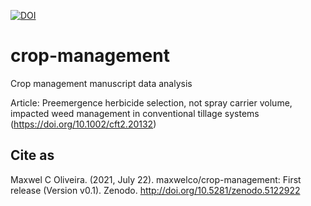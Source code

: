 [![DOI](https://zenodo.org/badge/DOI/10.5281/zenodo.5122922.svg)](https://doi.org/10.5281/zenodo.5122922)

# crop-management
Crop management manuscript data analysis

Article: Preemergence herbicide selection, not spray carrier volume, impacted weed management in conventional tillage systems (https://doi.org/10.1002/cft2.20132)

## Cite as
Maxwel C Oliveira. (2021, July 22). maxwelco/crop-management: First release (Version v0.1). Zenodo. http://doi.org/10.5281/zenodo.5122922
